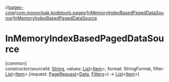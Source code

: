 //[pagex-core](../../../index.md)/[com.mooncloak.kodetools.pagex](../index.md)/[InMemoryIndexBasedPagedDataSource](index.md)/[InMemoryIndexBasedPagedDataSource](-in-memory-index-based-paged-data-source.md)

# InMemoryIndexBasedPagedDataSource

[common]\
constructor(sourceId: [String](https://kotlinlang.org/api/latest/jvm/stdlib/kotlin/-string/index.html), values: [List](https://kotlinlang.org/api/latest/jvm/stdlib/kotlin.collections/-list/index.html)&lt;[Item](index.md)&gt;, format: StringFormat, filter: [List](https://kotlinlang.org/api/latest/jvm/stdlib/kotlin.collections/-list/index.html)&lt;[Item](index.md)&gt;.(request: [PageRequest](../-page-request/index.md)&lt;[Data](index.md), [Filters](index.md)&gt;) -&gt; [List](https://kotlinlang.org/api/latest/jvm/stdlib/kotlin.collections/-list/index.html)&lt;[Item](index.md)&gt;)
